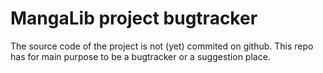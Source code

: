 # MangaLib project bugtracker

The source code of the project is not (yet) commited on github.
This repo has for main purpose to be a bugtracker or a suggestion place.

